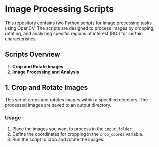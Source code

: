 # Image Processing Scripts

This repository contains two Python scripts for image processing tasks using OpenCV. The scripts are designed to process images by cropping, rotating, and analyzing specific regions of interest (ROI) for certain characteristics.

## Scripts Overview

1. **Crop and Rotate Images**
2. **Image Processing and Analysis**

## 1. Crop and Rotate Images

This script crops and rotates images within a specified directory. The processed images are saved to an output directory.

### Usage

1. Place the images you want to process in the `input_folder`.
2. Define the coordinates for cropping in the `crop_coords` variable.
3. Run the script to crop and rotate the images.
